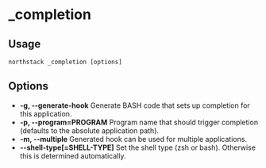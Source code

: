 # _completion

## Usage
`northstack _completion [options]`

## Options
* **-g, --generate-hook**
  Generate BASH code that sets up completion for this application.
* **-p, --program=PROGRAM**
  Program name that should trigger completion (defaults to the absolute application path).
* **-m, --multiple**
  Generated hook can be used for multiple applications.
* **--shell-type[=SHELL-TYPE]**
  Set the shell type (zsh or bash). Otherwise this is determined automatically.